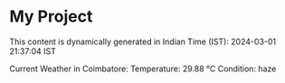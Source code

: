 # My Project

This content is dynamically generated in Indian Time (IST): 2024-03-01 21:37:04 IST


Current Weather in Coimbatore:
Temperature: 29.88 °C
Condition: haze
